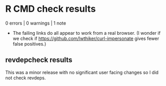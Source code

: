 # R CMD check results

0 errors | 0 warnings | 1 note

* The failing links do all appear to work from a real browser. 
  (I wonder if we check if https://github.com/lwthiker/curl-impersonate gives
  fewer false positives.)

## revdepcheck results

This was a minor release with no significant user facing changes so I did not check revdeps.
